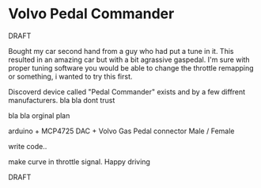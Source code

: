 # Volvo Pedal Commander

DRAFT

Bought my car second hand from a guy who had put a tune in it. This resulted in an amazing car but with a bit agrassive gaspedal.
I'm sure with proper tuning software you would be able to change the throttle remapping or something, i wanted to try this first.

Discoverd device called "Pedal Commander" exists and by a few diffrent manufacturers.
bla bla dont trust 

bla bla orginal plan

arduino + MCP4725 DAC + Volvo Gas Pedal connector Male / Female

write code..

make curve in throttle signal. Happy driving

DRAFT
